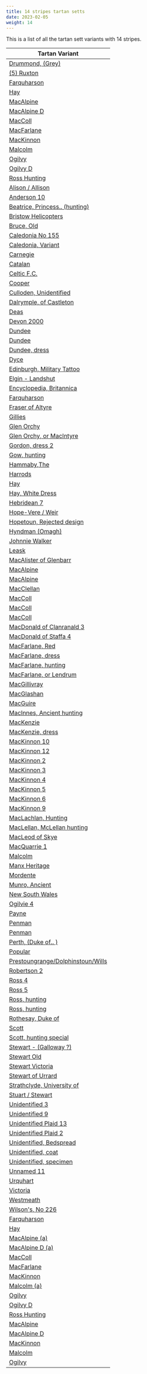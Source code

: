 ```yaml
---
title: 14 stripes tartan setts
date: 2023-02-05
weight: 14
---
```

This is a list of all the tartan sett variants with 14 stripes.

| Tartan Variant |
|---------------|
| [Drummond, (Grey)](/tartans/K/8/NA4/K4/N28/NA4/K4/NA4/K8/N4/K32/NA4/K4/NA2/K/8)||
| [(5) Ruxton](/tartans/R/42/K6/Y2/W6/K4/DB2/K6/DB16/K58/Y8/K4/Y2/K14/Y/6)||
| [Farquharson](/tartans/R/4/DB8/K2/DB2/K2/DB2/K16/G16/Y4/G16/K16/DB16/K2/R/4)||
| [Hay](/tartans/N/12/R4/K2/R4/G8/R96/G24/R4/G4/R4/G72/Y4/G8/R/12)||
| [MacAlpine](/tartans/G2/K8/Y2/K8/G2/K2/G12/K2/G12/K2/G2/K8/N2/K8)||
| [MacAlpine D](/tartans/G2/K8/Y2/DB8/G2/DB2/G12/K2/G12/K2/G2/K8/N2/K8)||
| [MacColl](/tartans/G/8/R2/G2/R24/DB2/R2/DB6/R2/DB2/R4/G16/R2/DB2/R/24)||
| [MacFarlane](/tartans/G/6/N8/R6/K8/P24/G4/N4/R6/K2/R6/N4/G24/K2/R/84)||
| [MacKinnon](/tartans/N/2/R4/P2/G8/R16/G2/DB4/R2/G16/R6/DB2/G2/R3/P/2)||
| [Malcolm](/tartans/DB2/R2/DB12/K12/G12/K2/Y2/K2/N2/K2/G12/K12/DB12/R2)||
| [Ogilvy](/tartans/N/10/R3/N10/Y5/K2/R6/N2/R6/N2/R6/DB2/Y2/N5/NA/2)||
| [Ogilvy D](/tartans/N/2/NA8/Y2/K2/R12/NA2/R8/NA2/R12/K2/Y2/NA8/R2/NA/8)||
| [Ross Hunting](/tartans/G/4/LG8/G4/LG2/G2/LG2/G6/K4/G4/K4/G24/R2/G4/R/2)||
| [Alison / Allison](/tartans/B/6/K6/B24/K36/G28/K4/G28/K16/Y4/K16/BA8/R8/K4/LN/6)||
| [Anderson 10](/tartans/K/6/DR14/K8/LT14/R6/LT14/K8/G6/K6/G38/K4/G4/K4/R/6)||
| [Beatrice, Princess.. (hunting)](/tartans/G/10/G5/GA5/G5/GA60/G13/GA10/DB67/GA5/K5/GA5/K5/GA13/Y/10)||
| [Bristow Helicopters](/tartans/B/56/K2/LN2/B4/K2/R4/K2/B4/LN2/K2/B30/K32/B6/K/32)||
| [Bruce, Old](/tartans/G/30/R4/G4/R40/B4/R4/B15/R4/B4/R4/G48/R4/B4/R/45)||
| [Caledonia No 155](/tartans/R/42/B18/K4/B4/K4/B18/K36/Y6/G42/R26/K6/R26/LN4/R/26)||
| [Caledonia, Variant](/tartans/R/14/BA6/K4/BA4/K4/BA6/K12/Y4/G14/R8/B4/R8/LN4/R/10)||
| [Carnegie](/tartans/B/20/R4/B4/R8/B24/R4/K28/LN26/R8/LN4/R4/LN8/R2/Y/6)||
| [Catalan](/tartans/B/3/Y3/G3/Y62/R9/Y9/R9/Y9/R9/Y9/R9/Y62/LN3/Y/3)||
| [Celtic F.C.](/tartans/DG/12/G6/DG48/K4/DG8/K32/LT10/DG4/LN8/DG4/G42/DG4/K4/Y/6)||
| [Cooper](/tartans/B/116/K4/G22/R7/B3/R7/K26/B7/G3/B7/G66/B4/R7/RA/4)||
| [Culloden, Unidentified](/tartans/B/6/R6/G100/R6/G2/R6/B6/R6/B90/R6/B6/R100/B6/R/6)||
| [Dalrymple, of Castleton](/tartans/LN/2/B20/R14/Y4/B12/LN4/B12/Y4/K28/Y6/DR4/Y6/R30/Y/4)||
| [Deas](/tartans/G/42/K4/R16/K12/R16/K4/B42/K4/B4/K24/Y6/K24/G4/K/4)||
| [Devon 2000](/tartans/BA/48/G8/DG4/G16/DG4/G8/BA24/G6/R44/Y6/B16/G6/R44/Y/12)||
| [Dundee](/tartans/LN/12/K12/LN4/B14/Y8/LN4/K4/LN4/Y14/G34/R4/K12/R4/RA/60)||
| [Dundee](/tartans/LN/12/P12/LN4/B14/Y8/LN4/P4/LN4/Y8/G44/R4/K30/R4/RA/84)||
| [Dundee, dress](/tartans/G/20/DB20/B4/LN24/Y8/LN4/K4/LN4/Y8/LN38/DR4/K32/DR4/R/72)||
| [Dyce](/tartans/B/18/K2/B2/K2/B2/K16/G16/Y2/K2/Y2/G16/K16/B16/LN/2)||
| [Edinburgh, Military Tattoo](/tartans/K/8/R10/BA6/R24/B36/LN8/K8/LN8/K8/LN8/K8/LN8/BA36/R/8)||
| [Elgin - Landshut](/tartans/LN/2/G6/K6/DB6/K2/B2/K2/G12/K2/G2/K2/G2/DB12/R/2)||
| [Encyclopedia, Britannica](/tartans/B/36/K6/B12/K6/B12/K10/G24/R8/G24/K10/B36/K8/LN10/K/8)||
| [Farquharson](/tartans/R/4/B8/K2/B2/K2/B2/K16/G16/Y4/G16/K16/B16/K2/R/4)||
| [Fraser of Altyre](/tartans/B/4/R4/G80/R4/B4/R4/B9/R9/B80/R4/B4/R89/B4/R/9)||
| [Gillies](/tartans/B/176/K30/G18/R24/G40/K6/Y16/K6/G40/R24/G18/K30/B48/K/72)||
| [Glen Orchy](/tartans/B/4/BA2/R4/G32/R4/B12/BA2/R4/G12/R4/B32/BA2/R4/G/4)||
| [Glen Orchy, or MacIntyre](/tartans/G/4/K4/R6/G36/R6/B12/BA2/R8/G12/R4/B36/R6/G4/K/4)||
| [Gordon, dress 2](/tartans/B/4/K4/B8/K8/G8/Y2/G8/LN4/B6/LN28/B4/LN4/K4/Y/2)||
| [Gow, hunting](/tartans/B/24/DB6/B24/K24/G24/K2/R6/K2/G24/K2/Y6/K2/G24/K/48)||
| [Hammaby,The](/tartans/K/2/Y4/K2/G40/LN4/G4/LN4/G4/LN4/G4/LN4/K42/Y4/K/2)||
| [Harrods](/tartans/LTA/4/LN4/K4/LN24/LTA2/LN2/LTA2/LN2/LT8/DR10/LT4/DR18/LTA6/R/4)||
| [Hay](/tartans/LN/9/R4/K2/R4/G6/R72/G18/R4/G4/R4/G54/Y4/G6/R/9)||
| [Hay, White Dress](/tartans/LN/6/R4/K4/LN4/G4/LN34/G6/R4/G6/R4/G25/Y4/G4/R/6)||
| [Hebridean 7](/tartans/B/4/K20/R4/G4/R4/K20/R4/K20/R2/K4/R2/K20/R2/K/4)||
| [Hope-Vere / Weir](/tartans/G/38/K2/G8/K2/G6/K20/B40/Y2/K14/Y2/B40/K20/Y6/G/2)||
| [Hopetoun, Rejected design](/tartans/G/22/B2/K2/G4/K24/Y2/K24/G4/K4/G22/K4/G4/K24/Y/2)||
| [Hyndman (Omagh)](/tartans/B/8/DR4/B6/DR10/B24/DG12/LT4/DG4/K4/DB18/R10/DB4/R6/N/3)||
| [Johnnie Walker](/tartans/K/20/R2/K2/R4/K2/R28/K2/O2/R8/K2/R4/K2/R4/K/30)||
| [Leask](/tartans/G/4/R4/LN2/R4/K2/R48/G24/Y4/G6/Y4/G24/R4/G6/Y/4)||
| [MacAlister of Glenbarr](/tartans/G/8/LT4/G4/LT4/G4/LT6/B2/LT2/G8/LT2/B2/LT24/B4/LT/6)||
| [MacAlpine](/tartans/DB/8/G2/DB2/G12/K2/G12/DB2/G2/DB8/LN2/K8/G2/K8/Y/4)||
| [MacAlpine](/tartans/G/2/K2/G12/K2/G12/K2/G2/K8/LN2/K8/G2/K8/Y2/K/8)||
| [MacClellan](/tartans/B/18/K5/G3/R3/G6/K2/Y2/K2/G6/R3/G3/K10/B5/K/10)||
| [MacColl](/tartans/G/8/R2/G2/R24/B2/R2/B6/R2/B2/R4/G16/R2/B2/R/24)||
| [MacColl](/tartans/G/8/R2/G2/R24/LT2/R2/B6/R2/LT2/R4/LT16/R2/G2/R/24)||
| [MacColl](/tartans/G/8/R2/G2/R24/LT2/R2/B6/R2/LT2/R4/G16/R2/LT2/R/24)||
| [MacDonald of Clanranald 3](/tartans/B/40/R4/B6/R12/B64/R4/K64/LN4/G60/R12/G8/R4/G8/LN/2)||
| [MacDonald of Staffa 4](/tartans/DR/4/R8/G4/B4/R12/G28/R4/B4/G4/R24/G14/DR4/R10/LN/2)||
| [MacFarlane, Red](/tartans/G/6/LN10/R14/K14/B41/G7/LN4/R9/K3/R9/LN4/G16/K8/R/103)||
| [MacFarlane, dress](/tartans/B/8/LN4/RA12/K2/B24/G8/LN4/RA12/R12/LN4/G16/RA4/LN32/RA/8)||
| [MacFarlane, hunting](/tartans/G/128/K6/G40/LN4/R6/K4/R6/LN4/G4/B36/K4/R8/LN4/G/6)||
| [MacFarlane, or Lendrum](/tartans/DR/84/K2/G24/LN4/DR6/K2/DR6/LN4/G4/P24/K8/DR6/LN8/G/6)||
| [MacGillivray](/tartans/G/38/R14/G14/R14/G14/R28/B6/R6/G38/R6/B6/R132/B14/R/28)||
| [MacGlashan](/tartans/DR/20/N2/DR6/N12/DR2/N6/DR2/O10/Y2/O6/Y12/O2/Y6/O/2)||
| [MacGuire](/tartans/K/6/G30/R30/BA6/R6/B6/R6/B6/R30/BA12/R6/G30/K6/LN/10)||
| [MacInnes, Ancient hunting](/tartans/LN/16/B6/LN20/LT16/Y4/K8/B6/K4/B6/K4/R6/LN2/K4/R/4)||
| [MacKenzie](/tartans/B/20/K4/B4/K4/B4/K16/G16/K2/LN4/K2/G16/K16/B18/R/4)||
| [MacKenzie, dress](/tartans/LN/6/BA4/LN14/BA4/LN4/K14/G16/K2/LN4/K2/G16/K14/B14/R/4)||
| [MacKinnon 10](/tartans/LN/6/R12/P6/G14/R42/G8/B10/R6/G34/R14/B6/G6/R8/P/6)||
| [MacKinnon 12](/tartans/K/8/R6/G4/B4/R12/G30/R4/B8/G4/R30/G14/K4/R8/LN/4)||
| [MacKinnon 2](/tartans/LN/2/RA4/R2/G8/RA22/G2/K4/RA2/G22/RA10/K2/G2/RA4/R/2)||
| [MacKinnon 3](/tartans/LN/6/RA10/G6/P6/RA28/G72/RA6/P16/G6/RA72/G28/R6/RA10/LN/6)||
| [MacKinnon 4](/tartans/LN/4/B8/P4/G16/B32/G4/BA8/B4/G32/B12/BA4/G4/B6/P/4)||
| [MacKinnon 5](/tartans/LN/4/R8/P4/G16/R32/G4/B8/R4/G32/R12/B4/G4/R6/P/4)||
| [MacKinnon 6](/tartans/BA/4/R6/G4/B4/R12/G32/R4/B8/G4/R32/G16/BA4/R8/LN/4)||
| [MacKinnon 9](/tartans/LN/4/R8/G4/B4/R12/G8/R4/B10/G4/R40/G14/LN4/R8/LN/4)||
| [MacLachlan, Hunting](/tartans/G/2/K2/G10/B10/R4/B4/R4/B10/K10/G2/K2/G2/K2/G/8)||
| [MacLellan, McLellan hunting](/tartans/R/4/B14/K10/R4/B10/K2/B10/LN2/B10/K2/B10/R4/G14/Y/4)||
| [MacLeod of Skye](/tartans/B/20/K2/B2/K2/B2/K12/G12/K2/Y4/K2/G12/K12/B12/R/6)||
| [MacQuarrie 1](/tartans/BA/4/RA8/B4/RA102/G88/R8/RA20/R8/G88/RA20/B52/RA100/BA4/RA/8)||
| [Malcolm](/tartans/BA/2/K2/G12/K12/B12/R2/B2/R2/B12/K12/G12/K2/Y2/K/2)||
| [Manx Heritage](/tartans/BA/6/R6/BA4/R6/DG4/R4/DG4/R34/B20/R4/DG4/R4/DG38/N/6)||
| [Mordente](/tartans/G/2/R2/LN4/G14/R2/LN2/G2/LN2/R2/G14/R32/G2/LN2/R/2)||
| [Munro, Ancient](/tartans/B/12/R16/B2/R4/Y10/R10/B10/R10/Y2/R4/B2/R4/B2/R/12)||
| [New South Wales](/tartans/G/6/GA4/G2/GA4/G2/GA6/K2/GA6/K4/GA28/R2/GA6/Y2/GA/6)||
| [Ogilvie 4](/tartans/B/26/R10/B24/Y8/K10/R40/LN8/R20/LN8/R40/DB10/Y8/B26/R/8)||
| [Payne](/tartans/B/8/K4/B16/DB20/P12/DB80/K32/B16/K4/B8/K4/B132/Y4/B/2)||
| [Penman](/tartans/B/10/G10/K2/R6/K2/N72/B12/G12/Y2/B4/Y2/G12/B12/N/22)||
| [Penman](/tartans/B/10/G10/K2/R6/K2/N22/B12/G12/Y2/B4/Y2/G12/B12/N/22)||
| [Perth, (Duke of.. )](/tartans/B/60/R28/B4/R28/G40/LN2/G4/LN2/G40/R88/B8/R20/BA2/R/8)||
| [Popular](/tartans/BA/16/K32/R34/B38/R8/K4/BA14/K6/R6/K4/LN10/K2/R6/K/6)||
| [Prestoungrange/Dolphinstoun/Wills](/tartans/BA/4/K2/BA4/K4/BA70/G6/K4/G4/K4/G30/R8/G6/B4/G/6)||
| [Robertson 2](/tartans/G/30/R2/G2/R2/G2/R36/G48/R2/G2/R36/G2/R2/G2/R/6)||
| [Ross 4](/tartans/G/10/R10/G4/R124/B12/R4/B12/R16/G4/R4/G4/R10/G50/R/10)||
| [Ross 5](/tartans/B/4/R6/B2/R56/B6/R2/B6/R8/G2/R2/G2/R4/G24/R/6)||
| [Ross, hunting](/tartans/GA/4/G8/GA4/G2/GA2/G2/GA6/K4/GA4/K4/GA24/R2/GA4/R/2)||
| [Ross, hunting](/tartans/G/8/B12/G6/B4/G6/B4/G6/K10/G6/K10/G40/R6/G8/R/6)||
| [Rothesay, Duke of](/tartans/LN/6/R24/K6/R72/LN72/K6/LN8/K6/LN8/K32/LN16/B18/LN112/R/12)||
| [Scott](/tartans/G/16/K6/LN6/K12/Y8/B24/G12/K16/G24/R6/G6/LN6/G6/K/16)||
| [Scott, hunting special](/tartans/DG/7/G4/LN2/G5/R2/G16/DG16/G4/B14/Y2/DG6/LN2/DG2/G/8)||
| [Stewart - (Galloway ?)](/tartans/K/56/R90/B4/LN4/K13/Y3/K3/LN3/K3/G18/R14/K3/R7/LN/3)||
| [Stewart Old](/tartans/B/10/K4/G4/K4/G4/K4/B16/R6/B6/R6/B16/R6/LN10/R/6)||
| [Stewart Victoria](/tartans/LN/2/R4/K2/R8/G16/K2/LN2/K2/Y2/K12/LN6/B6/LN48/R/4)||
| [Stewart of Urrard](/tartans/G/12/R4/G4/R36/B18/R6/G6/R6/B18/R6/G48/R4/G4/R/8)||
| [Strathclyde, University of](/tartans/B/14/K2/R6/K2/B48/K2/LN6/K6/G6/K6/G6/GA38/K4/LN/8)||
| [Stuart / Stewart](/tartans/G/4/R60/B8/R8/K12/Y2/K2/LN2/K2/G20/R8/K2/R2/LN/2)||
| [Unidentified 3](/tartans/B/4/BB3/BA4/BB3/B2/BB3/BA4/BB2/Y2/BA4/BB2/BA52/BB2/BA/4)||
| [Unidentified 9](/tartans/G/4/RA10/R10/G10/RA24/G34/LN4/DG38/Y14/LN2/DG6/LN2/Y14/RA/70)||
| [Unidentified Plaid 13](/tartans/K/2/LN3/K100/LN4/K13/Y2/K4/LN10/K6/Y2/K4/LN2/K15/LN/100)||
| [Unidentified Plaid 2](/tartans/DR/96/NA26/DR4/NA14/DR4/NA14/DR4/NA22/DR100/N22/DR4/N14/DR4/N/14)||
| [Unidentified, Bedspread](/tartans/LN/8/K6/R15/K5/R15/G54/Y5/K40/B15/K10/B15/R100/LN6/R/20)||
| [Unidentified, coat](/tartans/G/12/R4/G4/R48/BA2/B2/R4/B24/R4/B2/BA2/R4/G48/R/4)||
| [Unidentified, specimen](/tartans/B/144/R22/K24/Y4/R4/LN6/R4/K4/R20/G36/R20/K6/R6/LN/4)||
| [Unnamed 11](/tartans/G/4/K4/R4/G4/R8/BA4/R4/BA12/B10/Y4/G24/K2/LN2/R/24)||
| [Urquhart](/tartans/G/2/K2/G16/K16/B16/R2/B16/K16/G2/K2/G2/K2/G6/LN/2)||
| [Victoria](/tartans/LN/4/R8/K6/R36/G36/K4/LN4/K4/Y4/K24/Y12/B24/Y120/R/12)||
| [Westmeath](/tartans/G/22/R12/B12/LT4/G6/LT4/B12/R12/G72/Y4/LT4/Y4/B10/R/10)||
| [Wilson's, No 226](/tartans/G/6/K4/R10/G8/R30/B10/R10/B26/K30/Y6/G50/K8/LN8/R/50)||
| [Farquharson](/tartans/DR/4/DB8/K2/DB2/K2/DB2/K16/DG16/LG4/DG16/K16/DB16/K2/DR/4)||
| [Hay](/tartans/DR/12/DG8/LG4/DG72/DR4/DG4/DR4/DG24/DR96/DG8/DR4/K2/DR4/N/12)||
| [MacAlpine (a)](/tartans/DG/2/K8/LG2/K8/DG2/K2/DG12/K2/DG12/K2/DG2/K8/N2/K/8)||
| [MacAlpine D (a)](/tartans/DG/2/K8/LG2/DB8/DG2/DB2/DG12/K2/DG12/K2/DG2/K8/N2/K/8)||
| [MacColl](/tartans/DG/8/DR2/DG2/DR24/DB2/DR2/DB6/DR2/DB2/DR4/DG16/DR2/DB2/DR/24)||
| [MacFarlane](/tartans/DG/6/NA8/DR6/K8/N24/DG4/NA4/DR6/K2/DR6/NA4/DG24/K2/DR/84)||
| [MacKinnon](/tartans/N/4/DR6/DG4/DB4/DR12/DG32/DR4/DB8/DG4/DR32/DG16/N4/DR8/NA/4)||
| [Malcolm (a)](/tartans/DB/2/DR2/DB12/K12/DG12/K2/LG2/K2/B2/K2/DG12/K12/DB12/DR/2)||
| [Ogilvy](/tartans/B/20/DR6/B20/LG10/K4/DR12/NA4/DR12/NA4/DR12/N4/LG4/B10/NA/4)||
| [Ogilvy D](/tartans/B/8/DR2/B8/LG2/K2/DR12/N2/DR8/N2/DR12/K2/LG2/B8/N/2)||
| [Ross Hunting](/tartans/DG/4/G8/DG4/G2/DG2/G2/DG6/K4/DG4/K4/DG24/DR2/DG4/DR/2)||
| [MacAlpine](/tartans/DG2/K8/LG2/K8/DG2/K2/DG12/K2/DG12/K2/DG2/K8/N2/K8)||
| [MacAlpine D](/tartans/DG2/K8/LG2/DB8/DG2/DB2/DG12/K2/DG12/K2/DG2/K8/N2/K8)||
| [MacKinnon](/tartans/N/2/DR3/DG2/DB2/DR6/DG16/DR2/DB4/DG2/DR16/DG8/N2/DR4/NA/2)||
| [Malcolm](/tartans/DB2/DR2/DB12/K12/DG12/K2/LG2/K2/B2/K2/DG12/K12/DB12/DR2)||
| [Ogilvy](/tartans/B/10/DR3/B10/LG5/K2/DR6/NA2/DR6/NA2/DR6/N2/LG2/B5/NA/2)||
